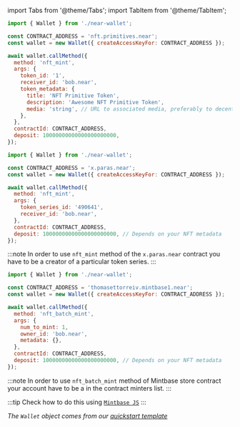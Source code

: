 import Tabs from '@theme/Tabs';
import TabItem from '@theme/TabItem';

<Tabs groupId="nft-contract-tabs" className="file-tabs">
<TabItem value="NFT Primitive" label="Reference" default>

```js
import { Wallet } from './near-wallet';

const CONTRACT_ADDRESS = 'nft.primitives.near';
const wallet = new Wallet({ createAccessKeyFor: CONTRACT_ADDRESS });

await wallet.callMethod({
  method: 'nft_mint',
  args: {
    token_id: '1',
    receiver_id: 'bob.near',
    token_metadata: {
      title: 'NFT Primitive Token',
      description: 'Awesome NFT Primitive Token',
      media: 'string', // URL to associated media, preferably to decentralized, content-addressed storage
    },
  },
  contractId: CONTRACT_ADDRESS,
  deposit: 10000000000000000000000,
});
```

</TabItem>

<TabItem value="Paras" label="Paras">

```js
import { Wallet } from './near-wallet';

const CONTRACT_ADDRESS = 'x.paras.near';
const wallet = new Wallet({ createAccessKeyFor: CONTRACT_ADDRESS });

await wallet.callMethod({
  method: 'nft_mint',
  args: {
    token_series_id: '490641',
    receiver_id: 'bob.near',
  },
  contractId: CONTRACT_ADDRESS,
  deposit: 10000000000000000000000, // Depends on your NFT metadata
});
```

:::note
In order to use `nft_mint` method of the `x.paras.near` contract you have to be a creator of a particular token series.
:::

</TabItem>

<TabItem value="Mintbase" label="Mintbase">

```js
import { Wallet } from './near-wallet';

const CONTRACT_ADDRESS = 'thomasettorreiv.mintbase1.near';
const wallet = new Wallet({ createAccessKeyFor: CONTRACT_ADDRESS });

await wallet.callMethod({
  method: 'nft_batch_mint',
  args: {
    num_to_mint: 1,
    owner_id: 'bob.near',
    metadata: {},
  },
  contractId: CONTRACT_ADDRESS,
  deposit: 10000000000000000000000, // Depends on your NFT metadata
});
```

:::note
In order to use `nft_batch_mint` method of Mintbase store contract your account have to be a in the contract minters list.
:::

:::tip
Check how to do this using [`Mintbase JS`](https://github.com/Mintbase/mintbase-js/tree/beta/packages/sdk)
:::

</TabItem>

</Tabs>

_The `Wallet` object comes from our [quickstart template](https://github.com/near-examples/hello-near-examples/blob/main/frontend)_
